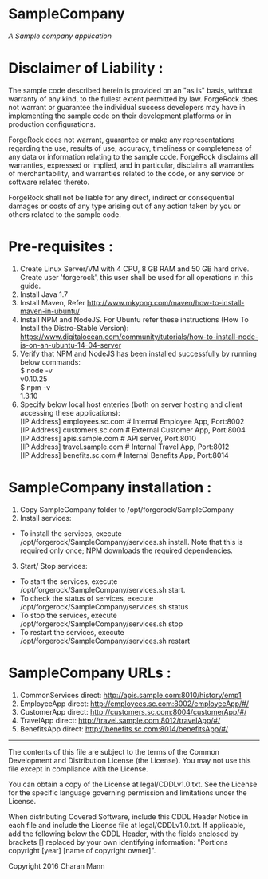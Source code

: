 # SampleCompany

*A Sample company application*

Disclaimer of Liability :
=========================
The sample code described herein is provided on an "as is" basis, without warranty of any kind, to the fullest extent permitted by law. ForgeRock does not warrant or guarantee the individual success developers may have in implementing the sample code on their development platforms or in production configurations.

ForgeRock does not warrant, guarantee or make any representations regarding the use, results of use, accuracy, timeliness or completeness of any data or information relating to the sample code. ForgeRock disclaims all warranties, expressed or implied, and in particular, disclaims all warranties of merchantability, and warranties related to the code, or any service or software related thereto.

ForgeRock shall not be liable for any direct, indirect or consequential damages or costs of any type arising out of any action taken by you or others related to the sample code.

Pre-requisites :
================
1. Create Linux Server/VM with 4 CPU, 8 GB RAM and 50 GB hard drive. Create user 'forgerock', this user shall be used for all operations in this guide.
2. Install Java 1.7
3. Install Maven, Refer http://www.mkyong.com/maven/how-to-install-maven-in-ubuntu/ 
4. Install NPM and NodeJS. For Ubuntu refer these instructions (How To Install the Distro-Stable Version): https://www.digitalocean.com/community/tutorials/how-to-install-node-js-on-an-ubuntu-14-04-server
5. Verify that NPM and NodeJS has been installed successfully by running below commands: <br />
$ node -v <br />
v0.10.25 <br />
$ npm -v <br />
1.3.10
6. Specify below local host enteries (both on server hosting and client accessing these applications): <br />
[IP Address]  employees.sc.com # Internal Employee App, Port:8002 <br />
[IP Address]  customers.sc.com  # External Customer App, Port:8004 <br />
[IP Address]  apis.sample.com # API server, Port:8010 <br />
[IP Address]  travel.sample.com  # Internal Travel App, Port:8012 <br />
[IP Address]  benefits.sc.com # Internal Benefits App, Port:8014 <br />

SampleCompany installation :
===========================
1. Copy SampleCompany folder to /opt/forgerock/SampleCompany
2. Install services:
  * To install the services, execute /opt/forgerock/SampleCompany/services.sh install. Note that this is required only once; NPM downloads the required dependencies.
3. Start/ Stop services:
  * To start the services, execute /opt/forgerock/SampleCompany/services.sh start.
  * To check the status of services, execute /opt/forgerock/SampleCompany/services.sh status
  * To stop the services, execute /opt/forgerock/SampleCompany/services.sh stop
  * To restart the services, execute /opt/forgerock/SampleCompany/services.sh restart

SampleCompany URLs :
===========================
1. CommonServices direct: http://apis.sample.com:8010/history/emp1
2. EmployeeApp direct: http://employees.sc.com:8002/employeeApp/#/
3. CustomerApp direct: http://customers.sc.com:8004/customerApp/#/
4. TravelApp direct: http://travel.sample.com:8012/travelApp/#/
5. BenefitsApp direct: http://benefits.sc.com:8014/benefitsApp/#/

* * *

The contents of this file are subject to the terms of the Common Development and
Distribution License (the License). You may not use this file except in compliance with the
License.

You can obtain a copy of the License at legal/CDDLv1.0.txt. See the License for the
specific language governing permission and limitations under the License.

When distributing Covered Software, include this CDDL Header Notice in each file and include
the License file at legal/CDDLv1.0.txt. If applicable, add the following below the CDDL
Header, with the fields enclosed by brackets [] replaced by your own identifying
information: "Portions copyright [year] [name of copyright owner]".

Copyright 2016 Charan Mann
